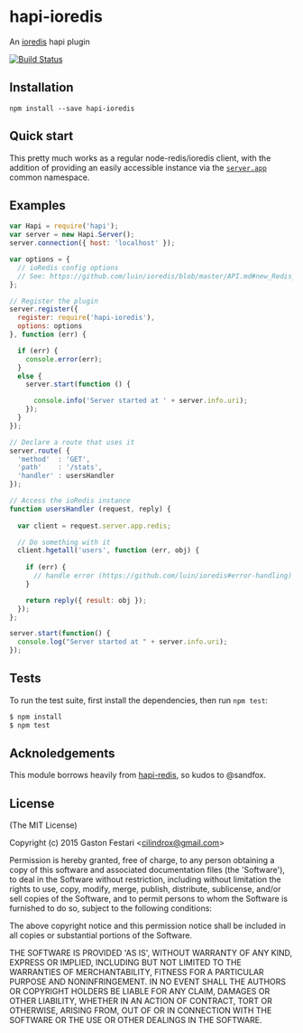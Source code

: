 # hapi-ioredis

  An [ioredis] hapi plugin

[![Build Status](https://travis-ci.org/cilindrox/hapi-ioredis.svg)](https://travis-ci.org/cilindrox/hapi-ioredis)

## Installation

```
npm install --save hapi-ioredis
```

## Quick start

This pretty much works as a regular node-redis/ioredis client, with the addition of providing an easily accessible instance via the [`server.app`](http://hapijs.com/api#serverapp) common namespace.

## Examples

```js
var Hapi = require('hapi');
var server = new Hapi.Server();
server.connection({ host: 'localhost' });

var options = {
  // ioRedis config options 
  // See: https://github.com/luin/ioredis/blob/master/API.md#new_Redis_new
};

// Register the plugin
server.register({
  register: require('hapi-ioredis'),
  options: options
}, function (err) {

  if (err) {
    console.error(err);
  } 
  else {
    server.start(function () {

      console.info('Server started at ' + server.info.uri);
    });
  }
});

// Declare a route that uses it
server.route( {
  'method'  : 'GET',
  'path'    : '/stats',
  'handler' : usersHandler
});

// Access the ioRedis instance
function usersHandler (request, reply) {
  
  var client = request.server.app.redis;

  // Do something with it
  client.hgetall('users', function (err, obj) {
    
    if (err) {
      // handle error (https://github.com/luin/ioredis#error-handling)
    }

    return reply({ result: obj });
  });
};

server.start(function() {
  console.log("Server started at " + server.info.uri);
});

```

## Tests

To run the test suite, first install the dependencies, then run `npm test`:

```bash
$ npm install
$ npm test
```

## Acknoledgements

This module borrows heavily from [hapi-redis], so kudos to @sandfox.

[ioredis]: https://github.com/luin/ioredis
[hapi-redis]: https://github.com/sandfox/node-hapi-redis

## License 

(The MIT License)

Copyright (c) 2015 Gaston Festari &lt;cilindrox@gmail.com&gt;

Permission is hereby granted, free of charge, to any person obtaining
a copy of this software and associated documentation files (the
'Software'), to deal in the Software without restriction, including
without limitation the rights to use, copy, modify, merge, publish,
distribute, sublicense, and/or sell copies of the Software, and to
permit persons to whom the Software is furnished to do so, subject to
the following conditions:

The above copyright notice and this permission notice shall be
included in all copies or substantial portions of the Software.

THE SOFTWARE IS PROVIDED 'AS IS', WITHOUT WARRANTY OF ANY KIND,
EXPRESS OR IMPLIED, INCLUDING BUT NOT LIMITED TO THE WARRANTIES OF
MERCHANTABILITY, FITNESS FOR A PARTICULAR PURPOSE AND NONINFRINGEMENT.
IN NO EVENT SHALL THE AUTHORS OR COPYRIGHT HOLDERS BE LIABLE FOR ANY
CLAIM, DAMAGES OR OTHER LIABILITY, WHETHER IN AN ACTION OF CONTRACT,
TORT OR OTHERWISE, ARISING FROM, OUT OF OR IN CONNECTION WITH THE
SOFTWARE OR THE USE OR OTHER DEALINGS IN THE SOFTWARE.
